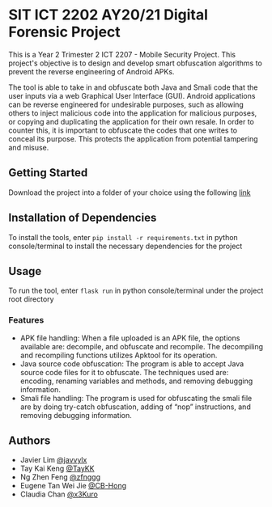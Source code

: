 # SIT ICT 2202 AY20/21 Digital Forensic Project
This is a Year 2 Trimester 2 ICT 2207 - Mobile Security Project. This project's objective is to design and develop smart obfuscation algorithms to prevent the reverse engineering of Android APKs. 

The tool is able to take in and obfuscate both Java and Smali code that the user inputs via a web Graphical User Interface (GUI). Android applications can be reverse engineered for undesirable purposes, such as allowing others to inject malicious code into the application for malicious purposes, or copying and duplicating the application for their own resale. In order to counter this, it is important to obfuscate the codes that one writes to conceal its purpose. This protects the application from potential tampering and misuse. 

## Getting Started
Download the project into a folder of your choice using the following [link](https://github.com/javvylx/ict2207-part2)

## Installation of Dependencies
To install the tools, enter `pip install -r requirements.txt` in python console/terminal to install the necessary dependencies for the project

## Usage
To run the tool, enter `flask run` in python console/terminal under the project root directory

### Features 
- APK file handling: When a file uploaded is an APK file, the options available are: decompile, and obfuscate and recompile. The decompiling and recompiling functions utilizes Apktool for its operation. 
- Java source code obfuscation: The program is able to accept Java source code files for it to obfuscate. The techniques used are: encoding, renaming variables and methods, and removing debugging information.
- Smali file handling: The program is used for obfuscating the smali file are by doing try-catch obfuscation, adding of “nop” instructions, and removing debugging information. 


## Authors
- Javier Lim [@javvylx](https://github.com/javvylx)
- Tay Kai Keng [@TayKK](https://github.com/TayKK)
- Ng Zhen Feng [@zfnggg](https://github.com/Jerry19968)
- Eugene Tan Wei Jie [@CB-Hong](https://github.com/J3n3ns)
- Claudia Chan [@x3Kuro](https://github.com/x3Kuro)